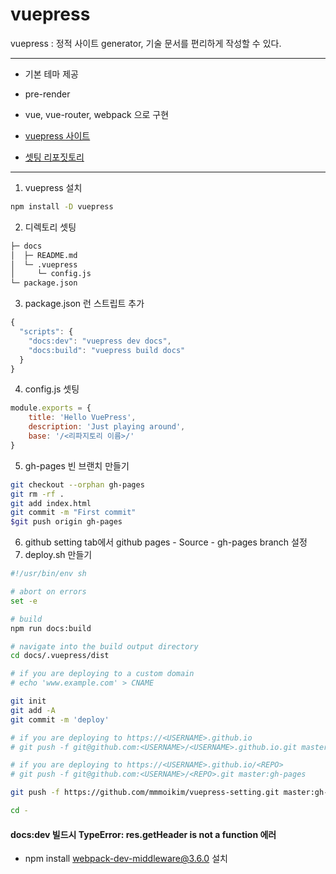 # vuepress

vuepress
 : 정적 사이트 generator, 기술 문서를 편리하게 작성할 수 있다.

---

- 기본 테마 제공
- pre-render
- vue, vue-router, webpack 으로 구현
  
- [vuepress 사이트](https://vuepress.vuejs.org)

- [셋팅 리포짓토리](https://github.com/mmmoikim/vuepress-setting)

---

1. vuepress 설치

``` bash
npm install -D vuepress
```

2. 디렉토리 셋팅

``` bash
├─ docs
│  ├─ README.md
│  └─ .vuepress
│     └─ config.js
└─ package.json
```

3. package.json 런 스트립트 추가

``` javascript
{
  "scripts": {
    "docs:dev": "vuepress dev docs",
    "docs:build": "vuepress build docs"
  }
}
```

4. config.js 셋팅

``` javascript
module.exports = {
    title: 'Hello VuePress',
    description: 'Just playing around',
    base: '/<리파지토리 이름>/'
}
```

5. gh-pages 빈 브랜치 만들기
  
``` bash
git checkout --orphan gh-pages
git rm -rf .
git add index.html
git commit -m "First commit"
$git push origin gh-pages
```

6. github setting tab에서 github pages - Source - gh-pages branch 설정
7. deploy.sh 만들기


``` bash
#!/usr/bin/env sh

# abort on errors
set -e

# build
npm run docs:build

# navigate into the build output directory
cd docs/.vuepress/dist

# if you are deploying to a custom domain
# echo 'www.example.com' > CNAME

git init
git add -A
git commit -m 'deploy'

# if you are deploying to https://<USERNAME>.github.io
# git push -f git@github.com:<USERNAME>/<USERNAME>.github.io.git master

# if you are deploying to https://<USERNAME>.github.io/<REPO>
# git push -f git@github.com:<USERNAME>/<REPO>.git master:gh-pages

git push -f https://github.com/mmmoikim/vuepress-setting.git master:gh-pages

cd -
  ```

#### docs:dev 빌드시 TypeError: res.getHeader is not a function 에러

- npm install webpack-dev-middleware@3.6.0 설치